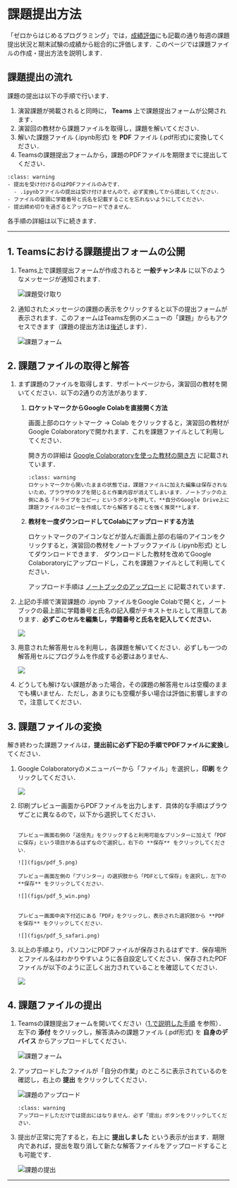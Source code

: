 # 課題提出方法

「ゼロからはじめるプログラミング」では，[成績評価](../../intro.md#id7)にも記載の通り毎週の課題提出状況と期末試験の成績から総合的に評価します．このページでは課題ファイルの作成・提出方法を説明します．

## 課題提出の流れ

課題の提出は以下の手順で行います．

1. 演習課題が掲載されると同時に， **Teams** 上で課題提出フォームが公開されます．
2. 演習回の教材から課題ファイルを取得し，課題を解いてください．
3. 解いた課題ファイル (.ipynb形式) を **PDF** ファイル (.pdf形式)に変換してください．
4. Teamsの課題提出フォームから，課題のPDFファイルを期限までに提出してください．

`````{admonition} 課題提出時の注意
:class: warning
- 提出を受け付けるのはPDFファイルのみです．
  - .ipynbファイルの提出は受け付けませんので，必ず変換してから提出してください．
- ファイルの冒頭に学籍番号と氏名を記載することを忘れないようにしてください．
- 提出締め切りを過ぎるとアップロードできません．
`````

各手順の詳細は以下に続きます．

---

## 1. Teamsにおける課題提出フォームの公開

1. Teams上で課題提出フォームが作成されると **一般チャンネル** に以下のようなメッセージが通知されます．

    ![課題受け取り](figs/teams_1.png)

2. 通知されたメッセージの課題の表示をクリックすると以下の提出フォームが表示されます．このフォームはTeams左側のメニューの「課題」からもアクセスできます（課題の提出方法は[後述](#id5)します）．

    ![課題フォーム](figs/teams_2.jpg)


## 2. 課題ファイルの取得と解答

1. まず課題のファイルを取得します．サポートページから，演習回の教材を開いてください．以下の2通りの方法があります．

    1. **ロケットマークからGoogle Colabを直接開く方法**
    
        画面上部のロケットマーク → Colab をクリックすると，演習回の教材がGoogle Colaboratoryで開かれます．これを課題ファイルとして利用してください．

        開き方の詳細は [Google Colaboratoryを使った教材の開き方](https://ground-zero-programming.github.io/zero-pro2024-public/docs/01/introduction_and_setup.html#id6) に記載されています．
    
        `````{admonition} 注意
        :class: warning
        ロケットマークから開いたままの状態では，課題ファイルに加えた編集は保存されないため，ブラウザのタブを閉じると作業内容が消えてしまいます．ノートブックの上側にある「ドライブをコピー」というボタンを押して，**自分のGoogle Drive上に課題ファイルのコピーを作成してから解答することを強く推奨**します．
        `````


    2. **教材を一度ダウンロードしてColabにアップロードする方法**
    
        ロケットマークのアイコンなどが並んだ画面上部の右端のアイコンをクリックすると，演習回の教材をノートブックファイル (.ipynb形式) としてダウンロードできます．
        ダウンロードした教材を改めてGoogle Colaboratoryにアップロードし，これを課題ファイルとして利用してください．
        
        アップロード手順は [ノートブックのアップロード](https://ground-zero-programming.github.io/zero-pro2024-public/docs/01/introduction_and_setup.html#id5) に記載されています．

2. 上記の手順で演習課題の .ipynb ファイルをGoogle Colabで開くと，ノートブックの最上部に学籍番号と氏名の記入欄がテキストセルとして用意してあります．**必ずこのセルを編集し，学籍番号と氏名を記入してください．**

    ![](figs/pdf_1.png)

3. 用意された解答用セルを利用し，各課題を解いてください．必ずしも一つの解答用セルにプログラムを作成する必要はありません．

    ![](figs/pdf_2.png)

4. どうしても解けない課題があった場合，その課題の解答用セルは空欄のままでも構いません．ただし，あまりにも空欄が多い場合は評価に影響しますので，注意してください．

## 3. 課題ファイルの変換

解き終わった課題ファイルは，**提出前に必ず下記の手順でPDFファイルに変換**してください．

1. Google Colaboratoryのメニューバーから「ファイル」を選択し，**印刷** をクリックしてください．

    ![](figs/pdf_3.png)

2. 印刷プレビュー画面からPDFファイルを出力します．具体的な手順はブラウザごとに異なるので，以下から選択してください．

    ```{dropdown} Google Chrome の場合

    プレビュー画面右側の「送信先」をクリックすると利用可能なプリンターに加えて「PDFに保存」という項目があるはずなので選択し，右下の **保存** をクリックしてください．

    ![](figs/pdf_5.png)
    ```


    ```{dropdown} Microsoft Edge の場合
   プレビュー画面左側の「プリンター」の選択肢から「PDFとして保存」を選択し，左下の **保存** をクリックしてください．

    ![](figs/pdf_5_win.png)

    
    ```

    ```{dropdown} Safari の場合
    プレビュー画面中央下付近にある「PDF」をクリックし，表示された選択肢から **PDFを保存** をクリックしてください．

    ![](figs/pdf_5_safari.png)

    ```

3. 以上の手順より，パソコンにPDFファイルが保存されるはずです．保存場所とファイル名はわかりやすいように各自設定してください．保存されたPDFファイルが以下のように正しく出力されていることを確認してください．

    ![](figs/pdf_6.png)


## 4. 課題ファイルの提出

1. Teamsの課題提出フォームを開いてください（[1.で説明した手順](#teams) を参照）．左下の **添付** をクリックし，解答済みの課題ファイル (.pdf形式) を **自身のデバイス** からアップロードしてください．

    ![課題フォーム](figs/teams_2_bottun.jpg)

2. アップロードしたファイルが「自分の作業」のところに表示されているのを確認し，右上の **提出** をクリックしてください．

    ![課題のアップロード](figs/teams_3.jpg)

    `````{admonition} 注意
    :class: warning
    アップロードしただけでは提出にはなりません．必ず「提出」ボタンをクリックしてください．
    `````

3. 提出が正常に完了すると，右上に **提出しました** という表示が出ます．期限内であれば，提出を取り消して新たな解答ファイルをアップロードすることも可能です．

    ![課題の提出](figs/teams_4.jpg)

---

